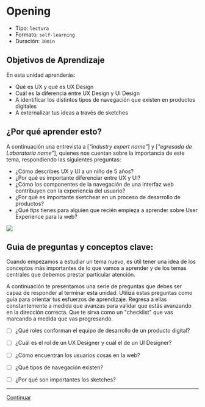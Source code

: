 # Opening
- Tipo: `lectura`
- Formato: `self-learning`
- Duración: `30min`

## Objetivos de Aprendizaje

En esta unidad aprenderás:

* Qué es UX y qué es UX Design
* Cuál es la diferencia entre UX Design y UI Design
* A identificar los distintos tipos de navegación que existen en productos digitales
* A externalizar tus ideas a través de sketches

## ¿Por qué aprender esto?

A continuación una entrevista a [_"industry expert name"_] y [_"egresada de Laboratoria name"_], quienes nos cuentan sobre la importancia de este tema, respondiendo las siguientes preguntas:
 
  - ¿Cómo describes UX y UI a un niño de 5 años?
  - ¿Por qué es importante diferenciar entre UX y UI?
  - ¿Cómo los componentes de la navegación de una interfaz web contribuyen con la experiencia del usuario?
  - ¿Por qué es importante sketchear en un proceso de desarrollo de productos?
  - ¿Qué _tips_ tienes para alguien que recién empieza a aprender sobre User Experience para la web?

![](http://via.placeholder.com/450x350)

## Guia de preguntas y conceptos clave:

Cuando empezamos a estudiar un tema nuevo, es útil tener una idea de los conceptos más importantes de lo que vamos a aprender y de los temas centrales que debemos prestar particular atención.

A continuación te presentamos una serie de preguntas que debes ser capaz de responder al terminar esta unidad. Utiliza estas preguntas como guía para orientar tus esfuerzos de aprendizaje. Regresa a ellas constantemente a medida que avanzas para validar que estás avanzando en la dirección correcta. Que te sirva como un "checklist" que vas marcando a medida que vas progresando.

- [ ] ¿Qué roles conforman el equipo de desarrollo de un producto digital?
- [ ] ¿Cuál es el rol de un UX Designer y cuál el de un UI Designer?
- [ ] ¿Cómo encuentran los usuarios cosas en la web?
- [ ] ¿Qué tipos de navegación existen?
- [ ] ¿Por qué son importantes los sketches?


***

[Continuar](/01-bootcamp/03-user-experience-design-bootcamp-2017-2/00-intro-ux-design/01-el-equipo-de-desarrollo.md)